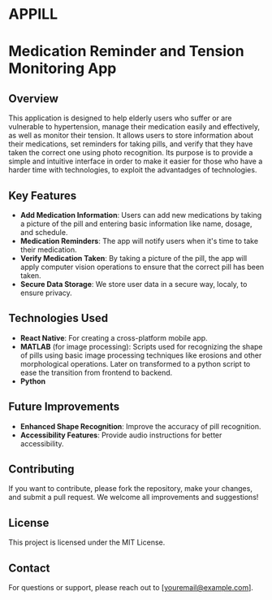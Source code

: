 # APPILL
# Medication Reminder and Tension Monitoring App
## Overview
This application is designed to help elderly users who suffer or are vulnerable to hypertension, manage their medication easily and effectively, as well as monitor their tension. It allows users to store information about their medications, set reminders for taking pills, and verify that they have taken the correct one using photo recognition. Its purpose is to provide a simple and intuitive interface in order to make it easier for those who have a harder time with technologies, to exploit the advantadges of technologies. 
## Key Features
- **Add Medication Information**: Users can add new medications by taking a picture of the pill and entering basic information like name, dosage, and schedule.
- **Medication Reminders**: The app will notify users when it's time to take their medication.
- **Verify Medication Taken**: By taking a picture of the pill, the app will apply computer vision operations to ensure that the correct pill has been taken.
- **Secure Data Storage**: We store user data in a secure way, localy, to ensure privacy.


## Technologies Used
- **React Native**: For creating a cross-platform mobile app.
- **MATLAB** (for image processing): Scripts used for recognizing the shape of pills using basic image processing techniques like erosions and other morphological operations. Later on transformed to a python script to ease the transition from frontend to backend.
- **Python**


## Future Improvements
- **Enhanced Shape Recognition**: Improve the accuracy of pill recognition.
- **Accessibility Features**: Provide audio instructions for better accessibility.


## Contributing
If you want to contribute, please fork the repository, make your changes, and submit a pull request. We welcome all improvements and suggestions!

## License
This project is licensed under the MIT License.

## Contact
For questions or support, please reach out to [youremail@example.com].

